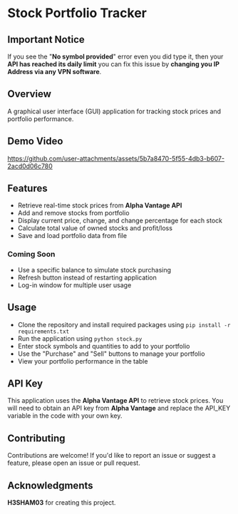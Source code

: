 # Stock Portfolio Tracker

## Important Notice
If you see the "**No symbol provided**" error even you did type it, then your **API has reached its daily limit** you can fix this issue by **changing you IP Address via any VPN software**.

## Overview
A graphical user interface (GUI) application for tracking stock prices and portfolio performance.

## Demo Video
https://github.com/user-attachments/assets/5b7a8470-5f55-4db3-b607-2acd0d06c780

## Features
* Retrieve real-time stock prices from **Alpha Vantage API**
* Add and remove stocks from portfolio
* Display current price, change, and change percentage for each stock
* Calculate total value of owned stocks and profit/loss
* Save and load portfolio data from file
### Coming Soon
* Use a specific balance to simulate stock purchasing
* Refresh button instead of restarting application
* Log-in window for multiple user usage

## Usage
* Clone the repository and install required packages using ``pip install -r requirements.txt``
* Run the application using ``python stock.py``
* Enter stock symbols and quantities to add to your portfolio
* Use the "Purchase" and "Sell" buttons to manage your portfolio
* View your portfolio performance in the table

## API Key
This application uses the **Alpha Vantage API** to retrieve stock prices. You will need to obtain an API key from **Alpha Vantage** and replace the API_KEY variable in the code with your own key.

## Contributing
Contributions are welcome! If you'd like to report an issue or suggest a feature, please open an issue or pull request.

## Acknowledgments
**H3SHAM03** for creating this project.
